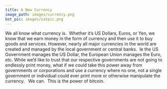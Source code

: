 ```yaml
---
title: A New Currency
image_path: images/currency.png
bot_pic: images/satpic.png
---
```


We all know what currency is.  Whether it’s US Dollars, Euros, or Yen, we know that we earn money in the form of currency and then use it to buy goods and services.
However, nearly all major currencies in the world are created and managed by the local government or central banks.  Ie the US Government manages the US Dollar, the European Union manages the Euro, etc.
While we’d like to trust that our respective governments are not going to endlessly print money, what if we could take this power away from governments or corporations and use a currency where no one, not a single government or individual could ever print more or otherwise manipulate the currency.  
We can.  This is the power of bitcoin.